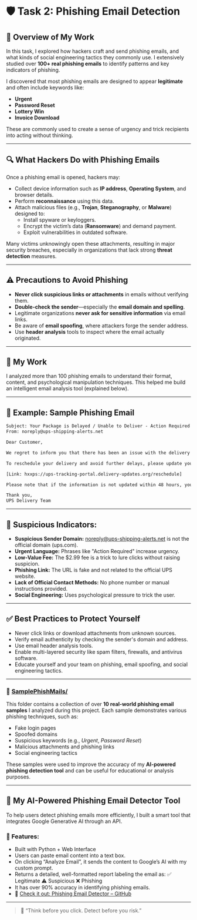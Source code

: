 # 🛡️ Task 2: Phishing Email Detection

## 📌 Overview of My Work

In this task, I explored how hackers craft and send phishing emails, and what kinds of social engineering tactics they commonly use. I extensively studied over **100+ real phishing emails** to identify patterns and key indicators of phishing.

I discovered that most phishing emails are designed to appear **legitimate** and often include keywords like:

- **Urgent**
- **Password Reset**
- **Lottery Win**
- **Invoice Download**

These are commonly used to create a sense of urgency and trick recipients into acting without thinking.

---

## 🔍 What Hackers Do with Phishing Emails

Once a phishing email is opened, hackers may:

- Collect device information such as **IP address**, **Operating System**, and browser details.
- Perform **reconnaissance** using this data.
- Attach malicious files (e.g., **Trojan**, **Steganography**, or **Malware**) designed to:
  - Install spyware or keyloggers.
  - Encrypt the victim’s data (**Ransomware**) and demand payment.
  - Exploit vulnerabilities in outdated software.

Many victims unknowingly open these attachments, resulting in major security breaches, especially in organizations that lack strong **threat detection** measures.

---

## ⚠️ Precautions to Avoid Phishing

- **Never click suspicious links or attachments** in emails without verifying them.
- **Double-check the sender**—especially the **email domain and spelling**.
- Legitimate organizations **never ask for sensitive information** via email links.
- Be aware of **email spoofing**, where attackers forge the sender address.
- Use **header analysis** tools to inspect where the email actually originated.

---

## 🧠 My Work

I analyzed more than 100 phishing emails to understand their format, content, and psychological manipulation techniques. This helped me build an intelligent email analysis tool (explained below).

---

## 📧 Example: Sample Phishing Email

```txt
Subject: Your Package is Delayed / Unable to Deliver - Action Required  
From: noreply@ups-shipping-alerts.net  

Dear Customer,

We regret to inform you that there has been an issue with the delivery of your package (Tracking #1ZW234567890). The delivery was unsuccessful due to an unpaid shipping fee/incorrect address.

To reschedule your delivery and avoid further delays, please update your information and pay the outstanding fee of $2.99 by clicking on the link below:

[Link: hxxps://ups-tracking-portal.delivery-updates.org/reschedule]

Please note that if the information is not updated within 48 hours, your package will be returned to the sender.

Thank you,  
UPS Delivery Team
```

---

## 🔎 Suspicious Indicators:
- **Suspicious Sender Domain:** noreply@ups-shipping-alerts.net is not the official domain (ups.com).
- **Urgent Language:** Phrases like "Action Required" increase urgency.
- **Low-Value Fee:** The $2.99 fee is a trick to lure clicks without raising suspicion.
- **Phishing Link:** The URL is fake and not related to the official UPS website.
- **Lack of Official Contact Methods:** No phone number or manual instructions provided.
- **Social Engineering:** Uses psychological pressure to trick the user.

---

## ✅ Best Practices to Protect Yourself
- Never click links or download attachments from unknown sources.
- Verify email authenticity by checking the sender's domain and address.
- Use email header analysis tools.
- Enable multi-layered security like spam filters, firewalls, and antivirus software.
- Educate yourself and your team on phishing, email spoofing, and social engineering tactics.

---

### 📂 [SamplePhishMails/](https://github.com/chandruthehacker/ElevateLabs-Day2-Phishing-Detection/tree/main/SamplePhishMails)

This folder contains a collection of over **10 real-world phishing email samples** I analyzed during this project. Each sample demonstrates various phishing techniques, such as:

- Fake login pages  
- Spoofed domains  
- Suspicious keywords (e.g., *Urgent*, *Password Reset*)  
- Malicious attachments and phishing links  
- Social engineering tactics

These samples were used to improve the accuracy of my **AI-powered phishing detection tool** and can be useful for educational or analysis purposes.

---

## 🤖 My AI-Powered Phishing Email Detector Tool

To help users detect phishing emails more efficiently, I built a smart tool that integrates Google Generative AI through an API.

### 🔧 Features:
- Built with Python + Web Interface
- Users can paste email content into a text box.
- On clicking “Analyze Email”, it sends the content to Google’s AI with my custom prompt.
- Returns a detailed, well-formatted report labeling the email as:
✅ Legitimate
⚠️ Suspicious
❌ Phishing
- It has over 90% accuracy in identifying phishing emails.
- 🔗 [Check it out: Phishing Email Detector – GitHub](https://github.com/chandruthehacker/phishing-email-detector)

---

> 🧠 “Think before you click. Detect before you risk.”
